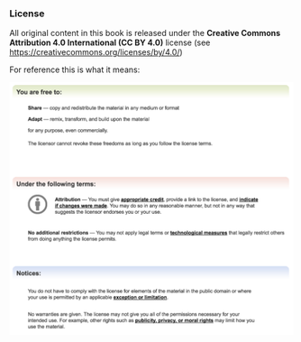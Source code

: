 ### License

All original content in this book is released under the **Creative Commons Attribution 4.0 International (CC BY 4.0)** license (see https://creativecommons.org/licenses/by/4.0/)

For reference this is what it means:

![](images/creative-commons-license.png)
